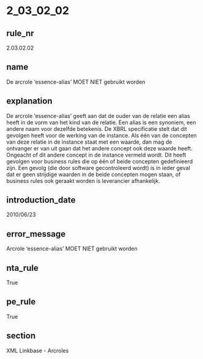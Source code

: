 # 2_03_02_02

## rule_nr
2.03.02.02

## name
De arcrole ‘essence-alias’ MOET NIET gebruikt worden

## explanation
De arcrole ‘essence-alias’ geeft aan dat de ouder van de relatie een alias heeft in de vorm van het kind van de relatie. Een alias is een synoniem, een andere naam voor dezelfde betekenis. De XBRL specificatie stelt dat dit gevolgen heeft voor de werking van de instance. Als één van de concepten van deze relatie in de instance staat met een waarde, dan mag de ontvanger er van uit gaan dat het andere concept ook deze waarde heeft. Ongeacht of dit andere concept in de instance vermeld wordt. Dit heeft gevolgen voor business rules die op één of beide concepten gedefinieerd zijn. Een gevolg (die door software gecontroleerd wordt) is in ieder geval dat er geen strijdige waarden in de beide concepten mogen staan, of business rules ook geraakt worden is leverancier afhankelijk.

## introduction_date
2010/06/23

## error_message
Arcrole ‘essence-alias’ MOET NIET gebruikt worden

## nta_rule
True

## pe_rule
True

## section
XML Linkbase - Arcroles

